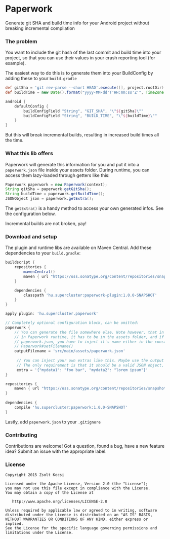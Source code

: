 # Paperwork
Generate git SHA and build time info for your Android project without breaking incremental compilation

### The problem
You want to include the git hash of the last commit and build time into your project, so that you can use their values in your crash reporting tool (for example).

The easiest way to do this is to generate them into your BuildConfig by adding these to your ```build.gradle```

```groovy
def gitSha = 'git rev-parse --short HEAD'.execute([], project.rootDir).text.trim()
def buildTime = new Date().format("yyyy-MM-dd'T'HH:mm:ss'Z'", TimeZone.getTimeZone("UTC"))

android {
    defaultConfig {
        buildConfigField "String", "GIT_SHA", "\"${gitSha}\""
        buildConfigField "String", "BUILD_TIME", "\"${buildTime}\""
    }
}
```

But this will break incremental builds, resulting in increased build times all the time.


### What this lib offers
Paperwork will generate this information for you and put it into a ```paperwork.json``` file inside your assets folder.
During runtime, you can access them lazy-loaded through getters like this:
```java
Paperwork paperwork = new Paperwork(context);
String gitSha = paperwork.getGitSha();
String buildTime = paperwork.getBuildTime();
JSONObject json = paperwork.getExtra();
``` 

The ```getExtra()``` is a handy method to access your own generated infos. See the configuration below.  

Incremental builds are not broken, yay!

### Download and setup
The plugin and runtime libs are available on Maven Central. Add these dependencies to your ```build.gradle```:

```groovy
buildscript {
    repositories {
        mavenCentral()
        maven { url "https://oss.sonatype.org/content/repositories/snapshots" }
    }

    dependencies {
        classpath 'hu.supercluster:paperwork-plugin:1.0.0-SNAPSHOT'
    }
}

apply plugin: 'hu.supercluster.paperwork'

// Completely optional configuration block, can be omitted:
paperwork {
    // You can generate the file somewhere else. Note however, that in order for it to be available
    // in Paperwork runtime, it has to be in the assets folder, and if the filename is not
    // paperwork.json, you have to inject it's name either in the constructor, or through
    // Paperwork#setFilename()
    outputFilename = 'src/main/assets/paperwork.json'
     
     // You can inject your own extras like this. Maybe use the output of a script here, I don't know.
     // The only requirement is that it should be a valid JSON object, or else horrible things will happen.
     extra = '{"mydata1": "foo bar", "mydata2": "lorem ipsum"}'
}

repositories {
    maven { url "https://oss.sonatype.org/content/repositories/snapshots" }
}
    
dependencies {
    compile 'hu.supercluster:paperwork:1.0.0-SNAPSHOT'
}
```

Lastly, add ```paperwork.json``` to your ```.gitignore``` 


### Contributing

Contributions are welcome! Got a question, found a bug, have a new feature idea? Submit an issue with the appropriate label.


### License

    Copyright 2015 Zsolt Kocsi

    Licensed under the Apache License, Version 2.0 (the "License");
    you may not use this file except in compliance with the License.
    You may obtain a copy of the License at

       http://www.apache.org/licenses/LICENSE-2.0

    Unless required by applicable law or agreed to in writing, software
    distributed under the License is distributed on an "AS IS" BASIS,
    WITHOUT WARRANTIES OR CONDITIONS OF ANY KIND, either express or implied.
    See the License for the specific language governing permissions and
    limitations under the License.
